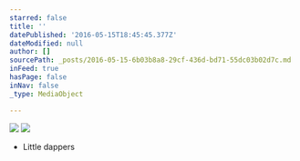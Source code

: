 ```yaml
---
starred: false
title: ''
datePublished: '2016-05-15T18:45:45.377Z'
dateModified: null
author: []
sourcePath: _posts/2016-05-15-6b03b8a8-29cf-436d-bd71-55dc03b02d7c.md
inFeed: true
hasPage: false
inNav: false
_type: MediaObject

---
```

![](https://the-grid-user-content.s3-us-west-2.amazonaws.com/d3ce593f-c9de-4950-80a5-15ec37352014.jpg)
![](https://the-grid-user-content.s3-us-west-2.amazonaws.com/f0c65d75-7e6c-4e3e-a6a5-eba601736d29.jpg)

* Little dappers